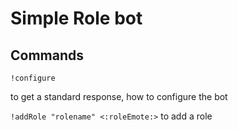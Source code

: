 # Simple Role bot

## Commands

`!configure` 

to get a standard response, how to configure the bot

`!addRole "rolename" <:roleEmote:>`
to add a role
